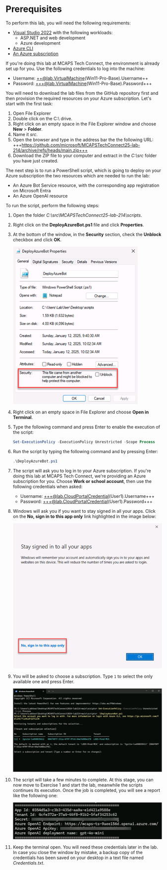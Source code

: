 # Prerequisites
To perform this lab, you will need the following requirements:

- [Visual Studio 2022](https://visualstudio.microsoft.com/vs/) with the following workloads:
  - ASP.NET and web development
  - Azure development
- [Azure CLI](https://docs.microsoft.com/cli/azure/install-azure-cli)
- [An Azure subscription](https://azure.microsoft.com/)

If you're doing this lab at MCAPS Tech Connect, the environment is already set up for you.
Use the following credentials to log into the machine:

- Username: ++@lab.VirtualMachine(Win11-Pro-Base).Username++
- Password: +++@lab.VirtualMachine(Win11-Pro-Base).Password+++

You will need to download the lab files from the GitHub repository first and then provision the required resources on your Azure subscription. Let's start with the first task:

1. Open File Explorer
2. Double click on the C:\ drive.
3. Right click on an empty space in the File Explorer window and choose **New** > **Folder**.
4. Name it *src*.
5. Open the browser and type in the address bar the the following URL: +++https://github.com/microsoft/MCAPSTechConnect25-lab-214/archive/refs/heads/main.zip+++
6. Download the ZIP file to your computer and extract in the *C:\src* folder you have just created.

The next step is to run a PowerShell script, which is going to deploy on your Azure subscription the two resources which are needed to run the lab:

- An Azure Bot Service resource, with the corresponding app registration on Microsoft Entra
- An Azure OpenAI resource

To run the script, perform the following steps:

1. Open the folder *C:\src\MCAPSTechConnect25-lab-214\scripts*.
2. Right click on the **DeployAzureBot.ps1** file and click **Properties**.
3. At the bottom of the window, in the **Security** section, check the **Unblock** checkbox and click **OK**.

    ![Unlock the script before executing it](media/prereq/1.unblock-script.png)

4. Right click on an empty space in File Explorer and choose **Open in Terminal**.
5. Type the following command and press Enter to enable the execution of the script:

    ```powershell
    Set-ExecutionPolicy -ExecutionPolicy Unrestricted -Scope Process
    ```

6. Run the script by typing the following command and by pressing Enter:

    ```powershell
    .\DeployAzureBot.ps1
    ```

7. The script will ask you to log in to your Azure subscription. If you're doing this lab at MCAPS Tech Connect, we're providing an Azure subscription for you. Choose **Work or school account**, then use the following credentials when asked:

    - Username: +++@lab.CloudPortalCredential(User1).Username+++
    - Password: +++@lab.CloudPortalCredential(User1).Password+++
  

8. Windows will ask you if you want to stay signed in all your apps. Click on the **No, sign in to this app only** link highlighted in the image below:

    ![Choose to sign in to this app only when asked](media/prereq/2.sign-app-only.png)

9. You will be asked to choose a subscription. Type `1` to select the only available one and press Enter.

    ![The Azure subscription to select](media/prereq/3.pre-select-tenant.png)

10. The script will take a few minutes to complete. At this stage, you can now move to Exercise 1 and start the lab, meanwhile the scripts continues its execution. Once the job is completed, you will see a report like the following one:

    ![The output of the PowerShell script](media/prereq/4.script-output.png)

11. Keep the terminal open. You will need these credentials later in the lab. In case you close the window by mistake, a backup copy of the credentials has been saved on your desktop in a text file named *Credentials.txt*.

